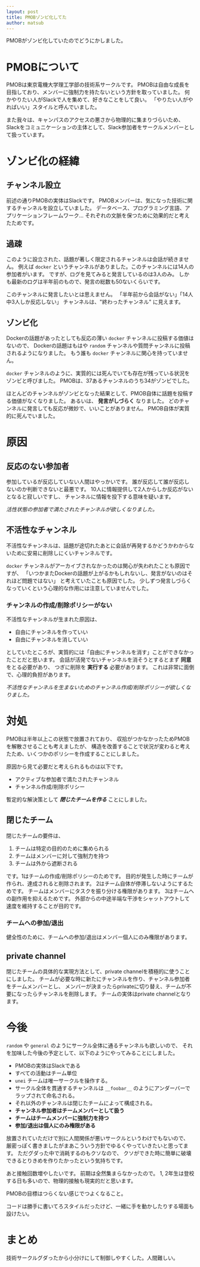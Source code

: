 ```yaml
---
layout: post
title: PMOBゾンビ化してた
author: matsub
---
```

PMOBがゾンビ化していたのでどうにかしました。


# PMOBについて
PMOBは東京電機大学理工学部の技術系サークルです。
PMOBは自由な成長を目指しており、メンバーに強制力を持たないという方針を取っていました。
何かやりたい人がSlackで人を集めて、好きなことをして良い。
「やりたい人がやればいい」スタイルと呼んでいました。

また我々は、キャンパスのアクセスの悪さから物理的に集まりづらいため、
Slackをコミュニケーションの主体として、Slack参加者をサークルメンバーとして扱っています。


# ゾンビ化の経緯

## チャンネル設立
前述の通りPMOBの実体はSlackです。
PMOBメンバーは、気になった技術に関するチャンネルを設立していました。
データベース、プログラミング言語、アプリケーションフレームワーク...
それぞれの文脈を保つために効果的だと考えたためです。

## 過疎
このように設立された、話題が著しく限定されるチャンネルは会話が続きません。
例えば `docker` というチャンネルがありました。このチャンネルには14人の参加者がいます。
ですが、ログを見てみると発言しているのは3人のみ。
しかも最新のログは半年前のもので、発言の総数も50ないくらいです。

このチャンネルに発言したいとは思えません。
「半年前から会話がない」「14人中3人しか反応しない」
チャンネルは、"終わったチャンネル" に見えます。

## ゾンビ化
Dockerの話題があったとしても反応の薄い `docker` チャンネルに投稿する価値はないので、
Dockerの話題はもはや `random` チャンネルや質問チャンネルに投稿されるようになりました。
もう誰も `docker` チャンネルに関心を持っていません。

`docker` チャンネルのように、実質的には死んでいても存在が残っている状況をゾンビと呼びました。
PMOBは、37あるチャンネルのうち34がゾンビでした。

ほとんどのチャンネルがゾンビとなった結果として、PMOB自体に話題を投稿する価値がなくなりました。
あるいは、 **発言がしづらく** なりました。
どのチャンネルに発言しても反応が微妙で、いいことがありません。
PMOB自体が実質的に死んでいました。


# 原因

## 反応のない参加者
参加しているが反応していない人間はやっかいです。
誰が反応して誰が反応しないのか判断できないと最悪です。
10人に情報提供して2人からしか反応がないとなると寂しいですし、
チャンネルに情報を投下する意味を疑います。

*活性状態の参加者で満たされたチャンネルが欲しくなりました。*

## 不活性なチャンネル
不活性なチャンネルは、話題が途切れたあとに会話が再発するかどうかわからないために安易に削除しにくいチャンネルです。

`docker` チャンネルがアーカイブされなかったのは関心が失われたことも原因ですが、
「いつかまたDockerの話題が上がるかもしれないし、発言がないのはそれほど問題ではない」
と考えていたことも原因でした。
少しずつ発言しづらくなっていくという心理的な作用には注意していませんでした。

### チャンネルの作成/削除ポリシーがない
不活性なチャンネルが生まれた原因は、

- 自由にチャンネルを作っていい
- 自由にチャンネルを消していい

としていたところが、実質的には「自由にチャンネルを消す」ことができなかったことだと思います。
会話が活発でないチャンネルを消そうとするとまず **同意** をとる必要があり、
つぎに削除を **実行する** 必要があります。 これは非常に面倒で、心理的負担があります。

*不活性なチャンネルを生まないためのチャンネル作成/削除ポリシーが欲しくなりました。*


# 対処
PMOBは半年以上この状態で放置されており、
収拾がつかなかったためPMOBを解散させることも考えましたが、
構造を改善することで状況が変わると考えたため、いくつかのポリシーを作成することにしました。

原因から見て必要だと考えられるものは以下です。
- アクティブな参加者で満たされたチャンネル
- チャンネル作成/削除ポリシー

暫定的な解決策として ***閉じたチームを作る*** ことにしました。

## 閉じたチーム
閉じたチームの要件は、
1. チームは特定の目的のために集められる
2. チームはメンバーに対して強制力を持つ
3. チームは外から遮断される

です。1はチームの作成/削除ポリシーのためです。
目的が発生した時にチームが作られ、達成されると削除されます。
2はチーム自体が停滞しないようにするためです。
チームはメンバーにタスクを振り分ける権限があります。
3はチームへの副作用を抑えるためです。
外部からの中途半端な干渉をシャットアウトして速度を維持することが目的です。

### チームへの参加/退出
健全性のために、チームへの参加/退出はメンバー個人にのみ権限があります。

## private channel
閉じたチームの具体的な実現方法として、private channelを積極的に使うことにしました。
チームが必要な時に新たにチャンネルを作り、チャンネル参加者をチームメンバーとし、
メンバーが決まったらprivateに切り替え、チームが不要になったらチャンネルを削除します。
チームの実体はprivate channelとなります。


# 今後
`random` や `general` のようにサークル全体に通るチャンネルも欲しいので、
それを加味した今後の予定として、以下のようにやってみることにしました。

- PMOBの実体はSlackである
- すべての活動はチーム単位
- `unei` チームは唯一サークルを操作する。
- サークル全体を貫通するチャンネルは `__foobar__` のようにアンダーバーでラップされて命名される。
- それ以外のチャンネルは閉じたチームによって構成される。
- **チャンネル参加者はチームメンバーとして扱う**
- **チームはチームメンバーに強制力を持つ**
- **参加/退出は個人にのみ権限がある**


放置されていただけで別に人間関係が悪いサークルというわけでもないので、
厳密っぽく書きましたがまあこういう方針でゆるくやっていきたいと思ってます。
ただグダった中で消耗するのもクソなので、
クソができた時に簡単に破壊できるとりきめを作りたかったという気持ちです。

あと接触回数増やしたいです。 前期は全然集まらなかったので。
1, 2年生は登校する日も多いので、物理的接触も現実的だと思います。

PMOBの目標はつらくない感じでつよくなること。

コードは勝手に書いてろスタイルだったけど、一緒に手を動かしたりする場面も設けたい。


# まとめ
技術サークルグダったから小分けにして制御しやすくした。人間難しい。
